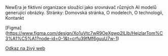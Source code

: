 NewEra je fiktivní organizace sloužící jako srovnávač různých AI modelů generující obrázky.
Stránky: Domovská stránka, O modelech, O technologii, Kontankt


[Figma] (https://www.figma.com/design/Xo1uVtc7wR9OeXgwp2ILIb/HejzlarTom%C3%A1%C5%A1?node-id=0-1&t=crfu39fMf6guuU7w-1)


[Odkaz na živý web](https://pslib-cz.github.io/2024-p2b-web-projekt-TomasHejzlar/)



